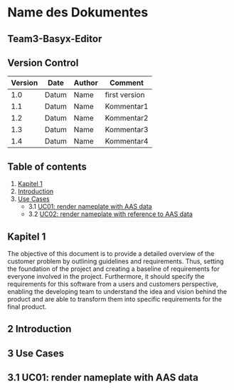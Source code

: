 # Name des Dokumentes
## Team3-Basyx-Editor

## Version Control

|Version|Date|Author|Comment|
|-----|-----------|------------|---------------------|
|1.0|Datum|Name|first version|
|1.1|Datum|Name|Kommentar1|
|1.2|Datum|Name|Kommentar2|
|1.3|Datum|Name|Kommentar3|
|1.4|Datum|Name|Kommentar4|

## Table of contents
1. [Kapitel 1](#scope)
2. [Introduction](#intro)
3.  [Use Cases](#uc)
    - 3.1 [UC01: render nameplate with AAS data](#uc01)
    - 3.2 [UC02: render nameplate with reference to AAS data](#uc02)
     


## Kapitel 1 <a name="scope"></a>

The objective of this document is to provide a detailed overview of the customer problem by outlining guidelines and requirements. Thus, setting the foundation of the project and creating a baseline of requirements for everyone involved in the project. Furthermore, it should specify the requirements for this software from a users and customers perspective, enabling the developing team to understand the idea and vision behind the product and are able to transform them into specific requirements for the final product.

## 2 Introduction <a name="intro"></a>

## 3 Use Cases <a name="usecase"></a>

## 3.1 UC01: render nameplate with AAS data <a name="uc01"></a>
